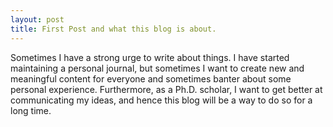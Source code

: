 ```yaml
---
layout: post
title: First Post and what this blog is about.
---
```


Sometimes I have a strong urge to write about things. I have started maintaining a personal journal, but sometimes I want to create new and meaningful content for everyone and sometimes banter about some personal experience. Furthermore, as a Ph.D. scholar, I want to get better at communicating my ideas, and hence this blog will be a way to do so for a long time.